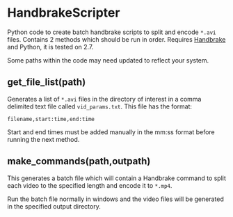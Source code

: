 # HandbrakeScripter

Python code to create batch handbrake scripts to split and encode `*.avi` files. Contains 2 methods which should be run in order.
Requires [Handbrake](http://handbrake.fr/) and Python, it is tested on 2.7.

Some paths within the code may need updated to reflect your system.

## get_file_list(path)

Generates a list of `*.avi` files in the directory of interest in a comma delimited text file called `vid_params.txt`. This file has 
the format:

`filename,start:time,end:time`

Start and end times must be added manually in the mm:ss format before running the next method.

## make_commands(path,outpath)

This generates a batch file which will contain a Handbrake command to split each video to the specified length and encode
it to `*.mp4`.

Run the batch file normally in windows and the video files will be generated in the specified output directory.
